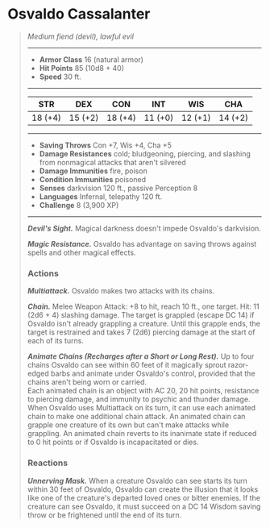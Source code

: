 # Osvaldo Cassalanter
>*Medium fiend (devil), lawful evil*
>___
>- **Armor Class** 16 (natural armor)
>- **Hit Points** 85 (10d8 + 40)
>- **Speed** 30 ft.
>___
>|STR|DEX|CON|INT|WIS|CHA|
>|:---:|:---:|:---:|:---:|:---:|:---:|
>|18 (+4)|15 (+2)|18 (+4)|11 (+0)|12 (+1)|14 (+2)|
>___
>- **Saving Throws** Con +7, Wis +4, Cha +5
>- **Damage Resistances** cold; bludgeoning, piercing, and slashing from nonmagical attacks that aren't silvered
>- **Damage Immunities** fire, poison
>- **Condition Immunities** poisoned
>- **Senses** darkvision 120 ft., passive Perception 8
>- **Languages** Infernal, telepathy 120 ft.
>- **Challenge** 8 (3,900 XP)
>___
>***Devil's Sight.*** Magical darkness doesn't impede Osvaldo's darkvision.  
>
>***Magic Resistance.*** Osvaldo has advantage on saving throws against spells and other magical effects.  
>
>### Actions
>***Multiattack.*** Osvaldo makes two attacks with its chains.  
>
>***Chain.*** Melee Weapon Attack: +8 to hit, reach 10 ft., one target. Hit: 11 (2d6 + 4) slashing damage. The target is grappled (escape DC 14) if Osvaldo isn't already grappling a creature. Until this grapple ends, the target is restrained and takes 7 (2d6) piercing damage at the start of each of its turns.  
>
>***Animate Chains (Recharges after a Short or Long Rest).*** Up to four chains Osvaldo can see within 60 feet of it magically sprout razor-edged barbs and animate under Osvaldo's control, provided that the chains aren't being worn or carried.  
>Each animated chain is an object with AC 20, 20 hit points, resistance to piercing damage, and immunity to psychic and thunder damage. When Osvaldo uses Multiattack on its turn, it can use each animated chain to make one additional chain attack. An animated chain can grapple one creature of its own but can't make attacks while grappling. An animated chain reverts to its inanimate state if reduced to 0 hit points or if Osvaldo is incapacitated or dies.  
>
>### Reactions
>***Unnerving Mask.*** When a creature Osvaldo can see starts its turn within 30 feet of Osvaldo, Osvaldo can create the illusion that it looks like one of the creature's departed loved ones or bitter enemies. If the creature can see Osvaldo, it must succeed on a DC 14 Wisdom saving throw or be frightened until the end of its turn.